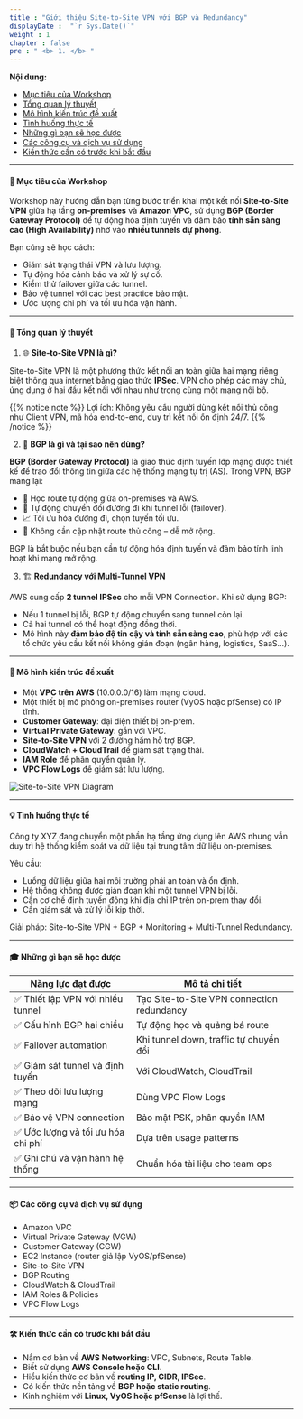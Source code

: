 ```yaml
---
title : "Giới thiệu Site-to-Site VPN với BGP và Redundancy"
displayDate :  "`r Sys.Date()`"
weight : 1
chapter : false
pre : " <b> 1. </b> "
---
```


**Nội dung:**
- [Mục tiêu của Workshop](#-mục-tiêu-của-workshop)
- [Tổng quan lý thuyết](#-tổng-quan-lý-thuyết)
- [Mô hình kiến trúc đề xuất](#-mô-hình-kiến-trúc-đề-xuất)
- [Tình huống thực tế](#-tình-huống-thực-tế)
- [Những gì bạn sẽ học được](#-những-gì-bạn-sẽ-học-được)
- [Các công cụ và dịch vụ sử dụng](#-các-công-cụ-và-dịch-vụ-sử-dụng)
- [Kiến thức cần có trước khi bắt đầu](#️-kiến-thức-cần-có-trước-khi-bắt-đầu)

---

#### 🎯 Mục tiêu của Workshop

Workshop này hướng dẫn bạn từng bước triển khai một kết nối **Site-to-Site VPN** giữa hạ tầng **on-premises** và **Amazon VPC**, sử dụng **BGP (Border Gateway Protocol)** để tự động hóa định tuyến và đảm bảo **tính sẵn sàng cao (High Availability)** nhờ vào **nhiều tunnels dự phòng**.

Bạn cũng sẽ học cách:

- Giám sát trạng thái VPN và lưu lượng.
- Tự động hóa cảnh báo và xử lý sự cố.
- Kiểm thử failover giữa các tunnel.
- Bảo vệ tunnel với các best practice bảo mật.
- Ước lượng chi phí và tối ưu hóa vận hành.

---

#### 🧠 Tổng quan lý thuyết

1. 🌐 **Site-to-Site VPN là gì?**

Site-to-Site VPN là một phương thức kết nối an toàn giữa hai mạng riêng biệt thông qua internet bằng giao thức **IPSec**. VPN cho phép các máy chủ, ứng dụng ở hai đầu kết nối với nhau như trong cùng một mạng nội bộ.

{{% notice note %}}
Lợi ích: Không yêu cầu người dùng kết nối thủ công như Client VPN, mã hóa end-to-end, duy trì kết nối ổn định 24/7.
{{% /notice %}}

2. 🧭 **BGP là gì và tại sao nên dùng?**

**BGP (Border Gateway Protocol)** là giao thức định tuyến lớp mạng được thiết kế để trao đổi thông tin giữa các hệ thống mạng tự trị (AS). Trong VPN, BGP mang lại:

- 🧠 Học route tự động giữa on-premises và AWS.
- 🔁 Tự động chuyển đổi đường đi khi tunnel lỗi (failover).
- 📈 Tối ưu hóa đường đi, chọn tuyến tối ưu.
- 🔄 Không cần cập nhật route thủ công – dễ mở rộng.

BGP là bắt buộc nếu bạn cần tự động hóa định tuyến và đảm bảo tính linh hoạt khi mạng mở rộng.

3. 🏗️ **Redundancy với Multi-Tunnel VPN**

AWS cung cấp **2 tunnel IPSec** cho mỗi VPN Connection. Khi sử dụng BGP:

- Nếu 1 tunnel bị lỗi, BGP tự động chuyển sang tunnel còn lại.
- Cả hai tunnel có thể hoạt động đồng thời.
- Mô hình này **đảm bảo độ tin cậy và tính sẵn sàng cao**, phù hợp với các tổ chức yêu cầu kết nối không gián đoạn (ngân hàng, logistics, SaaS...).

---

#### 🧩 Mô hình kiến trúc đề xuất

- Một **VPC trên AWS** (10.0.0.0/16) làm mạng cloud.
- Một thiết bị mô phỏng on-premises router (VyOS hoặc pfSense) có IP tĩnh.
- **Customer Gateway**: đại diện thiết bị on-prem.
- **Virtual Private Gateway**: gắn với VPC.
- **Site-to-Site VPN** với 2 đường hầm hỗ trợ BGP.
- **CloudWatch + CloudTrail** để giám sát trạng thái.
- **IAM Role** để phân quyền quản lý.
- **VPC Flow Logs** để giám sát lưu lượng.

![Site-to-Site VPN Diagram](FCJ_Workshop_VuNgocQuang/images/1/00001.png?featherlight=false&width=90pc)

---

#### 💡 Tình huống thực tế

Công ty XYZ đang chuyển một phần hạ tầng ứng dụng lên AWS nhưng vẫn duy trì hệ thống kiểm soát và dữ liệu tại trung tâm dữ liệu on-premises.

Yêu cầu:

- Luồng dữ liệu giữa hai môi trường phải an toàn và ổn định.
- Hệ thống không được gián đoạn khi một tunnel VPN bị lỗi.
- Cần cơ chế định tuyến động khi địa chỉ IP trên on-prem thay đổi.
- Cần giám sát và xử lý lỗi kịp thời.

Giải pháp: Site-to-Site VPN + BGP + Monitoring + Multi-Tunnel Redundancy.

---

#### 🎓 Những gì bạn sẽ học được

| Năng lực đạt được                    | Mô tả chi tiết                             |
| ------------------------------------ | ------------------------------------------ |
| ✅ Thiết lập VPN với nhiều tunnel     | Tạo Site-to-Site VPN connection redundancy |
| ✅ Cấu hình BGP hai chiều             | Tự động học và quảng bá route              |
| ✅ Failover automation                | Khi tunnel down, traffic tự chuyển đổi     |
| ✅ Giám sát tunnel và định tuyến      | Với CloudWatch, CloudTrail                 |
| ✅ Theo dõi lưu lượng mạng            | Dùng VPC Flow Logs                         |
| ✅ Bảo vệ VPN connection              | Bảo mật PSK, phân quyền IAM                |
| ✅ Ước lượng và tối ưu hóa chi phí    | Dựa trên usage patterns                    |
| ✅ Ghi chú và vận hành hệ thống       | Chuẩn hóa tài liệu cho team ops            |

---

#### 📦 Các công cụ và dịch vụ sử dụng

- Amazon VPC  
- Virtual Private Gateway (VGW)  
- Customer Gateway (CGW)  
- EC2 Instance (router giả lập VyOS/pfSense)  
- Site-to-Site VPN  
- BGP Routing  
- CloudWatch & CloudTrail  
- IAM Roles & Policies  
- VPC Flow Logs  

---

#### 🛠️ Kiến thức cần có trước khi bắt đầu

- Nắm cơ bản về **AWS Networking**: VPC, Subnets, Route Table.
- Biết sử dụng **AWS Console hoặc CLI**.
- Hiểu kiến thức cơ bản về **routing IP, CIDR, IPSec**.
- Có kiến thức nền tảng về **BGP hoặc static routing**.
- Kinh nghiệm với **Linux, VyOS hoặc pfSense** là lợi thế.

---
